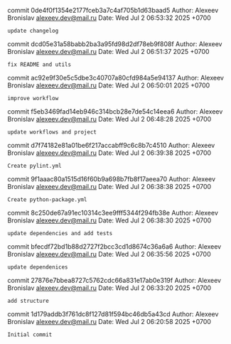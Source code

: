 commit 0de4f0f1354e2177fceb3a7c4af705b1d63baad5
Author: Alexeev Bronislav <alexeev.dev@mail.ru>
Date:   Wed Jul 2 06:53:32 2025 +0700

    update changelog

commit dcd05e31a58babb2ba3a95fd98d2df78eb9f808f
Author: Alexeev Bronislav <alexeev.dev@mail.ru>
Date:   Wed Jul 2 06:51:37 2025 +0700

    fix README and utils

commit ac92e9f30e5c5dbe3c40707a80cfd984a5e94137
Author: Alexeev Bronislav <alexeev.dev@mail.ru>
Date:   Wed Jul 2 06:50:01 2025 +0700

    improve workflow

commit f5eb3469fad14eb946c314bcb28e7de54c14eea6
Author: Alexeev Bronislav <alexeev.dev@mail.ru>
Date:   Wed Jul 2 06:48:28 2025 +0700

    update workflows and project

commit d7f74182e81a01be6f217accabff9c6c8b7c4510
Author: Alexeev Bronislav <alexeev.dev@mail.ru>
Date:   Wed Jul 2 06:39:38 2025 +0700

    Create pylint.yml

commit 9f1aaac80a1515d16f60b9a698b7fb8f17aeea70
Author: Alexeev Bronislav <alexeev.dev@mail.ru>
Date:   Wed Jul 2 06:38:38 2025 +0700

    Create python-package.yml

commit 8c250de67a91ec10314c3ee9fff5344f294fb38e
Author: Alexeev Bronislav <alexeev.dev@mail.ru>
Date:   Wed Jul 2 06:38:30 2025 +0700

    update dependencies and add tests

commit bfecdf72bd1b88d2727f2bcc3cd1d8674c36a6a6
Author: Alexeev Bronislav <alexeev.dev@mail.ru>
Date:   Wed Jul 2 06:35:56 2025 +0700

    update dependenices

commit 27876e7bbea8727c5762cdc66a831e17ab0e319f
Author: Alexeev Bronislav <alexeev.dev@mail.ru>
Date:   Wed Jul 2 06:33:20 2025 +0700

    add structure

commit 1d179addb3f761dc8f127d81f594bc46db5a43cd
Author: Alexeev Bronislav <alexeev.dev@mail.ru>
Date:   Wed Jul 2 06:20:58 2025 +0700

    Initial commit
